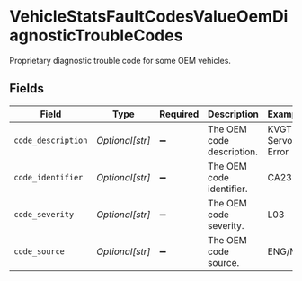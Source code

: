 # VehicleStatsFaultCodesValueOemDiagnosticTroubleCodes

Proprietary diagnostic trouble code for some OEM vehicles.


## Fields

| Field                     | Type                      | Required                  | Description               | Example                   |
| ------------------------- | ------------------------- | ------------------------- | ------------------------- | ------------------------- |
| `code_description`        | *Optional[str]*           | :heavy_minus_sign:        | The OEM code description. | KVGT Servo Error          |
| `code_identifier`         | *Optional[str]*           | :heavy_minus_sign:        | The OEM code identifier.  | CA2387                    |
| `code_severity`           | *Optional[str]*           | :heavy_minus_sign:        | The OEM code severity.    | L03                       |
| `code_source`             | *Optional[str]*           | :heavy_minus_sign:        | The OEM code source.      | ENG/M                     |